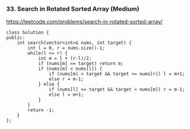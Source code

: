 ### 33. Search in Rotated Sorted Array (Medium)

https://leetcode.com/problems/search-in-rotated-sorted-array/

```
class Solution {
public:
    int search(vector<int>& nums, int target) {
        int l = 0, r = nums.size()-1;
        while(l <= r) {
            int m = l + (r-l)/2;
            if (nums[m] == target) return m;
            if (nums[m] < nums[l]) {
                if (nums[m] < target && target <= nums[r]) l = m+1;
                else r = m-1;
            } else {
                if (nums[l] <= target && target < nums[m]) r = m-1;
                else l = m+1;
            }
        }
        return -1;
    }
};
```
